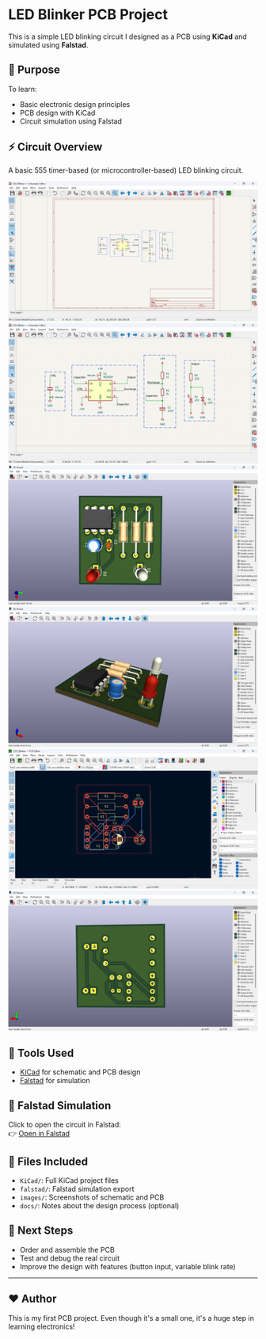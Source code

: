 # LED Blinker PCB Project

This is a simple LED blinking circuit I designed as a PCB using **KiCad** and simulated using **Falstad**.

## 🧠 Purpose
To learn:
- Basic electronic design principles
- PCB design with KiCad
- Circuit simulation using Falstad

## ⚡ Circuit Overview
A basic 555 timer-based (or microcontroller-based) LED blinking circuit.

![Schematic](KiCad/schematic.png)
![Schematic](KiCad/schematic_zoom.png)
![PCB Layout](KiCad/pcb_render.png)
![PCB Layout](KiCad/pcb_render_3D.png)
![PCB Layout](KiCad/pcb_routing.png)
![PCB Layout](KiCad/pcb_render_back.png)

## 🧰 Tools Used
- [KiCad](https://www.kicad.org/) for schematic and PCB design
- [Falstad](https://www.falstad.com/circuit/) for simulation

## 🔗 Falstad Simulation
Click to open the circuit in Falstad:  
👉 [Open in Falstad](falstad/led_blinker.falstad.html)

## 📂 Files Included
- `KiCad/`: Full KiCad project files
- `falstad/`: Falstad simulation export
- `images/`: Screenshots of schematic and PCB
- `docs/`: Notes about the design process (optional)

## 🏁 Next Steps
- Order and assemble the PCB
- Test and debug the real circuit
- Improve the design with features (button input, variable blink rate)

---

## ❤️ Author
This is my first PCB project. Even though it's a small one, it's a huge step in learning electronics!

